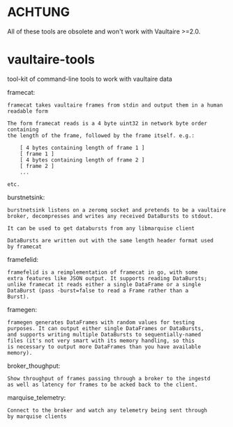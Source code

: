 # ACHTUNG

All of these tools are obsolete and won't work with Vaultaire >=2.0.

vaultaire-tools
===============

tool-kit of command-line tools to work with vaultaire data

framecat:

	framecat takes vaultaire frames from stdin and output them in a human
	readable form

	The form framecat reads is a 4 byte uint32 in network byte order containing
	the length of the frame, followed by the frame itself. e.g.:

		[ 4 bytes containing length of frame 1 ]
		[ frame 1 ]
		[ 4 bytes containing length of frame 2 ]
		[ frame 2 ]
		...

	etc.

burstnetsink:

	burstnetsink listens on a zeromq socket and pretends to be a vaultaire
	broker, decompresses and writes any received DataBursts to stdout.

	It can be used to get databursts from any libmarquise client

	DataBursts are written out with the same length header format used
	by framecat

framefelid:

	framefelid is a reimplementation of framecat in go, with some
	extra features like JSON output. It supports reading DataBursts;
	unlike framecat it reads either a single DataFrame or a single
	DataBurst (pass -burst=false to read a Frame rather than a
	Burst). 

framegen:

	framegen generates DataFrames with random values for testing
	purposes. It can output either single DataFrames or DataBursts,
	and supports writing multiple DataBursts to sequentially-named
	files (it's not very smart with its memory handling, so this
	is necessary to output more DataFrames than you have available
	memory).

broker\_thoughput:

	Show throughput of frames passing through a broker to the ingestd
	as well as latency for frames to be acked back to the client.

marquise_telemetry:

	Connect to the broker and watch any telemetry being sent through 
	by marquise clients
